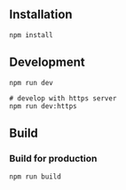 ## Installation

```shell
npm install
```

## Development

```shell
npm run dev

# develop with https server
npm run dev:https
```

## Build

### Build for production

```shell
npm run build
```
